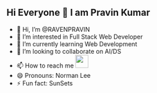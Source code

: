 ## Hi Everyone 👋 I am Pravin Kumar

- 👋 Hi, I’m @RAVENPRAVIN
- 👀 I’m interested in Full Stack Web Developer
- 🌱 I’m currently learning Web Development
- 💞️ I’m looking to collaborate on AI/DS
- 📫 How to reach me <a href="https://www.linkedin.com/in/pravinkumar-amirtha"><img src="LinkedIn.png" width="30px" height="30px"></a>
- 😄 Pronouns: Norman Lee
- ⚡ Fun fact: SunSets

<!---
RAVENPRAVIN/RAVENPRAVIN is a ✨ special ✨ repository because its `README.md` (this file) appears on your GitHub profile.
You can click the Preview link to take a look at your changes.
--->
